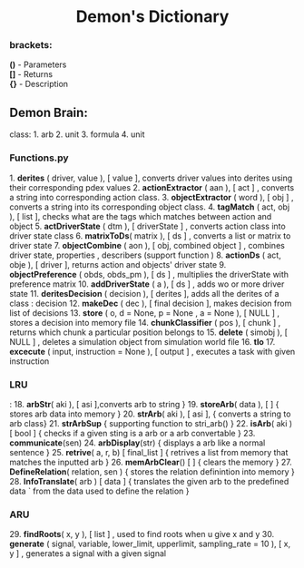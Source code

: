 <h1 align = center>Demon's Dictionary</h1>

<h3> brackets: </h3>

<b>()</b> - Parameters <br>
<b>[]</b> - Returns <br>
<b>{}</b> - Description
<h2>Demon Brain:</h2>
class:
1. arb
2. unit
3. formula
4. unit 


<h3>Functions.py</h3>
1. <b>derites</b> ( driver, value ), [ value ], converts driver values into derites using their corresponding pdex values
2. <b>actionExtractor</b> ( aan ), [ act ] , converts a string into corresponding action class.
3. <b>objectExtractor</b> ( word ), [ obj ] , converts a string into its corresponding object class.
4. <b>tagMatch</b> ( act, obj ), [ list ], checks what are the tags which matches between action and object
5. <b>actDriverState</b> ( dtm ), [ driverState ] , converts action class into driver state class
6. <b>matrixToDs</b>( matrix ), [ ds ] , converts a list or matrix to driver state
7. <b>objectCombine</b> ( aon ), [ obj, combined object ] , combines driver state, properties , describers (support function )
8. <b>actionDs</b> ( act, obje ), [ driver ], returns action and objects' driver state
9. <b>objectPreference</b> ( obds, obds_pm ), [ ds ] , multiplies the driverState with preference matrix
10. <b>addDriverState</b> ( a ), [ ds ] , adds wo or more driver state
11. <b>deritesDecision</b> ( decision ), [ derites ], adds all the derites of a class : decision 
12. <b>makeDec</b> ( dec ), [ final decision ], makes decision from list of decisions
13. <b>store</b> ( o, d = None, p = None , a = None ), [ NULL ] , stores a decision into memory file
14. <b>chunkClassifier</b> ( pos ), [ chunk ] , returns which chunk a particular position belongs to
15. <b>delete</b> ( simobj ), [ NULL ] , deletes a simulation object from simulation world file
16. <b>tlo</b>
17. <b>excecute</b> ( input, instruction = None ), [ output ] , executes a task with given instruction
<h3>LRU</h3>:
18. <b>arbStr</b>( aki ), [ asi ],converts arb to string }
19. <b>storeArb</b>( data ), [ ] { stores arb data into memory }
20. <b>strArb</b>( aki ), [ asi ], { converts a string to arb class}
21. <b>strArbSup</b> { supporting function to stri_arb() }
22. <b>isArb</b>( aki ) [ bool ] { checks if a given sting is a arb or a arb convertable }
23. <b>communicate</b>(sen)
24. <b>arbDisplay</b>(str) { displays a arb like a normal sentence }
25. <b>retrive</b>( a, r, b) [ final_list ] { retrives a list from memory that matches the inputted arb }
26. <b>memArbClear</b>() [ ] { clears the memory }
27. <b>DefineRelation</b>( relation, sen ) { stores the relation definintion into memory }
28. <b>InfoTranslate</b>( arb ) [ data ] { translates the given arb to the predefined data ` from the data used to define the relation }
<h3>ARU</h3>
29. <b>findRoots</b>( x, y ), [ list ] , used to find roots when u give x and y
30. <b>generate</b> ( signal, variable, lower_limit, upperlimit, sampling_rate = 10 ), [ x, y ] , generates a signal with a given signal 
